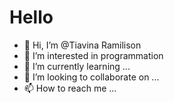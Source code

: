 
<h1>Hello</h1>


- 👋 Hi, I’m @Tiavina Ramilison
- 👀 I’m interested in programmation
- 🌱 I’m currently learning ...
- 💞️ I’m looking to collaborate on ...
- 📫 How to reach me ...

<!---
Tiavina22/Tiavina22 is a ✨ special ✨ repository because its `README.md` (this file) appears on your GitHub profile.
You can click the Preview link to take a look at your changes.
--->

